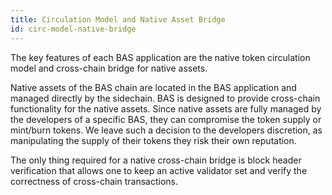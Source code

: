 ```yaml
---
title: Circulation Model and Native Asset Bridge
id: circ-model-native-bridge
---
```


The key features of each BAS application are the native token circulation model and cross-chain bridge for native assets. 

Native assets of the BAS chain are located in the BAS application and managed directly by the sidechain. BAS is designed to provide cross-chain functionality for the native assets. Since native assets are fully managed by the developers of a specific BAS, they can compromise the token supply or mint/burn tokens. We leave such a decision to the developers discretion, as manipulating the supply of their tokens they risk their own reputation.

The only thing required for a native cross-chain bridge is block header verification that allows one to keep an active validator set and verify the correctness of cross-chain transactions.

